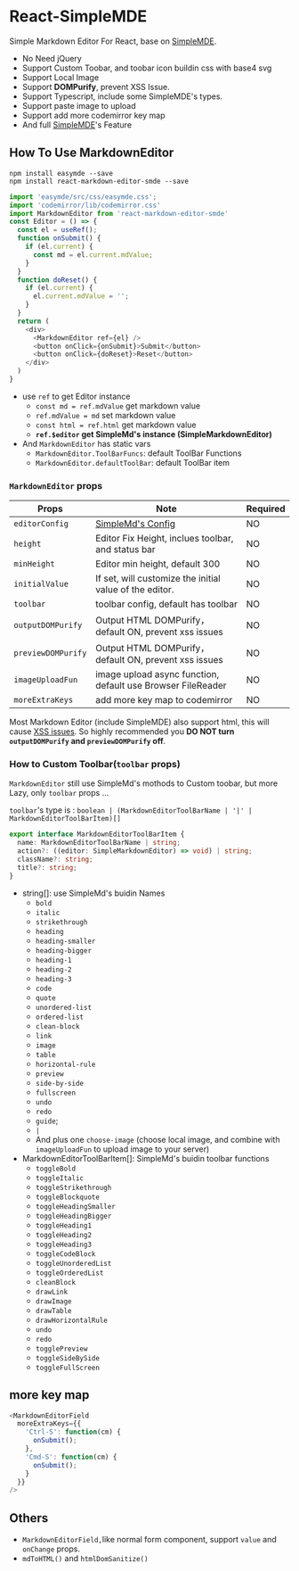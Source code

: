 # React-SimpleMDE

Simple Markdown Editor For React, base on [SimpleMDE](https://github.com/sparksuite/simplemde-markdown-editor).

- No Need jQuery
- Support Custom Toobar, and toobar icon buildin css with base4 svg
- Support Local Image
- Support **DOMPurify**, prevent XSS Issue.
- Support Typescript, include some SimpleMDE's types.
- Support paste image to upload
- Support add more codemirror key map
- And full [SimpleMDE](https://github.com/sparksuite/simplemde-markdown-editor)'s Feature

## How To Use MarkdownEditor

```
npm install easymde --save
npm install react-markdown-editor-smde --save

```

```javascript
import 'easymde/src/css/easymde.css';
import 'codemirror/lib/codemirror.css'
import MarkdownEditor from 'react-markdown-editor-smde'
const Editor = () => {
  const el = useRef();
  function onSubmit() {
    if (el.current) {
      const md = el.current.mdValue;
    }
  }
  function doReset() {
    if (el.current) {
      el.current.mdValue = '';
    }
  }
  return (
    <div>
      <MarkdownEditor ref={el} />
      <button onClick={onSubmit}>Submit</button>
      <button onClick={doReset}>Reset</button>
    </div>
  )
}

```
- use `ref` to get Editor instance
    - `const md = ref.mdValue` get markdown value
    - `ref.mdValue = md` set markdown value
    - `const html = ref.html` get markdown value
    - **`ref.$editor` get SimpleMd's instance (SimpleMarkdownEditor)**
- And `MarkdownEditor` has static vars
    - `MarkdownEditor.ToolBarFuncs`: default ToolBar Functions
    - `MarkdownEditor.defaultToolBar`: default ToolBar item




### `MarkdownEditor` props

| Props | Note | Required |
| -------- | -------- | -------- |
| `editorConfig`     | [SimpleMd's Config](https://github.com/sparksuite/simplemde-markdown-editor#configuration)     |  NO    |
| `height`     | Editor Fix Height, inclues toolbar, and status bar    |  NO    |
| `minHeight`     | Editor min height, default 300   |  NO    |
| `initialValue` | If set, will customize the initial value of the editor. |  NO    |
| `toolbar` | toolbar config, default has toolbar  |  NO    |
| `outputDOMPurify` | Output HTML DOMPurify，default ON,  prevent xss issues |  NO    |
| `previewDOMPurify` | Output HTML DOMPurify，default ON,  prevent xss issues |  NO    |
| `imageUploadFun` | image upload async function, default use Browser FileReader |  NO    |
| `moreExtraKeys` | add more key map to codemirror |  NO    |


Most Markdown Editor (include SimpleMDE) also support html, this will cause [XSS issues](https://github.com/sparksuite/simplemde-markdown-editor/issues/721). So highly recommended you **DO NOT turn `outputDOMPurify` and `previewDOMPurify` off**.

### How to Custom Toolbar(`toolbar` props)

`MarkdownEditor` still use SimpleMd's mothods to Custom toobar, but more Lazy, only `toolbar` props ...

`toolbar`'s type is : `boolean | (MarkdownEditorToolBarName | '|' | MarkdownEditorToolBarItem)[]`

```typescript
export interface MarkdownEditorToolBarItem {
  name: MarkdownEditorToolBarName | string;
  action?: ((editor: SimpleMarkdownEditor) => void) | string;
  className?: string;
  title?: string;
}
```

- string[]: use SimpleMd's buidin Names
    - `bold`
    - `italic`
    - `strikethrough`
    - `heading`
    - `heading-smaller`
    - `heading-bigger`
    - `heading-1`
    - `heading-2`
    - `heading-3`
    - `code`
    - `quote`
    - `unordered-list`
    - `ordered-list`
    - `clean-block`
    - `link`
    - `image`
    - `table`
    - `horizontal-rule`
    - `preview`
    - `side-by-side`
    - `fullscreen`
    - `undo`
    - `redo`
    - `guide`;
    - `|`
    - And plus one `choose-image` (choose local image, and combine with `imageUploadFun` to upload image to your server)
- MarkdownEditorToolBarItem[]: SimpleMd's buidin toolbar functions 
    - `toggleBold`
    - `toggleItalic`
    - `toggleStrikethrough`
    - `toggleBlockquote`
    - `toggleHeadingSmaller`
    - `toggleHeadingBigger`
    - `toggleHeading1`
    - `toggleHeading2`
    - `toggleHeading3`
    - `toggleCodeBlock`
    - `toggleUnorderedList`
    - `toggleOrderedList`
    - `cleanBlock`
    - `drawLink`
    - `drawImage`
    - `drawTable`
    - `drawHorizontalRule`
    - `undo`
    - `redo`
    - `togglePreview`
    - `toggleSideBySide`
    - `toggleFullScreen`

## more key map
```javascript
<MarkdownEditorField
  moreExtraKeys={{
    'Ctrl-S': function(cm) {
      onSubmit();
    },
    'Cmd-S': function(cm) {
      onSubmit();
    }
  }}
/>
```

## Others

- `MarkdownEditorField,`like normal form component, support `value` and `onChange` props. 
- `mdToHTML()` and  `htmlDomSanitize()`
